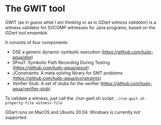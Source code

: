 # The GWIT tool

GWIT (as in *guess what I am thinking* or as in *GDart witness validator*) 
is a witness validator for SVCOMP witnesses for Java programs,
based on the *GDart* tool ensemble.

It consists of four components:
- DSE a generic dynamic symbolic execution (https://github.com/tudo-aqua/dse)
- SPouT: Symbolic Path Recording During Testing (https://github.com/tudo-aqua/spout)
- JConstraints: A meta solving library for SMT problems (https://github.com/tudo-aqua/jconstraints)
- Verifier-Stub: A set of stubs for the verifier (https://github.com/tudo-aqua/verifier-stub)

To validate a witness, just call the ./run-gwit.sh script:
`./run-gwit.sh property-file witness-file`

GDart runs on MacOS and Ubuntu 20.04. Windows is currently not supported.
